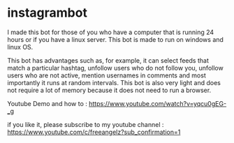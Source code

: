 # instagrambot

I made this bot for those of you who have a computer that is running 24 hours or if you have a linux server. This bot is made to run on windows and linux OS.

This bot has advantages such as, for example, it can select feeds that match a particular hashtag, unfollow users who do not follow you, unfollow users who are not active, mention usernames in comments and most importantly it runs at random intervals. This bot is also very light and does not require a lot of memory because it does not need to run a browser.

Youtube Demo and how to :
https://www.youtube.com/watch?v=yqcu0gEG-_g

if you like it, please subscribe to my youtube channel :
https://www.youtube.com/c/freeangelz?sub_confirmation=1
